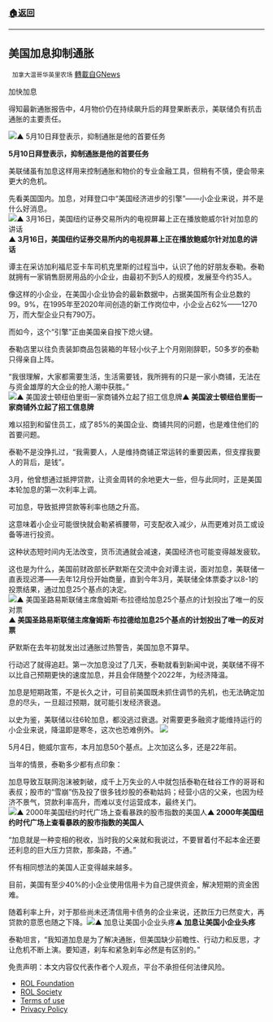###  [:house:返回](README.md)
---


## 美国加息抑制通胀
` 加拿大温哥华英里农场` [轉載自GNews](https://gnews.org/zh-hans/2529535/)

加快加息
 
得知最新通胀报告中，4月物价仍在持续飙升后的拜登果断表示，美联储负有抗击通胀的主要责任。
 
![▲ 5月10日拜登表示，抑制通胀是他的首要任务](https://n.sinaimg.cn/news/crawl/10/w550h260/20220514/da83-e666d55abd47d86553c0751c8d56ae12.jpg)
 
**5月10日拜登表示，抑制通胀是他的首要任务**
 
美联储虽有加息这样用来控制通胀和物价的专业金融工具，但稍有不慎，便会带来更大的危机。
 
先看美国国内。加息，对拜登口中“美国经济进步的引擎”——小企业来说，并不是什么好消息。![▲&nbsp;3月16日，美国纽约证券交易所内的电视屏幕上正在播放鲍威尔针对加息的讲话](https://n.sinaimg.cn/news/crawl/45/w550h295/20220514/e498-916ee7139c0f5c4d84a2eb7bb59a1338.jpg)**▲ 3月16日，美国纽约证券交易所内的电视屏幕上正在播放鲍威尔针对加息的讲话**
 
谭主在采访加利福尼亚卡车司机克里斯的过程当中，认识了他的好朋友泰勒。泰勒就拥有一家销售厨房用品的小企业，由最初不到5人的规模，发展至今约35人。
 
像这样的小企业，在美国小企业协会的最新数据中，占据美国所有企业总数的99。9%，在1995年至2020年间创造的新工作岗位中，小企业占62%——1270万，而大型企业只有790万。
 
而如今，这个“引擎”正由美国亲自按下熄火键。
 
泰勒店里以往负责装卸商品包装箱的年轻小伙子上个月刚刚辞职，50多岁的泰勒只得亲自上阵。
 
“我很理解，大家都需要生活，生活需要钱，我所拥有的只是一家小商铺，无法在与资金雄厚的大企业的抢人潮中获胜。”![▲&nbsp;美国波士顿纽伯里街一家商铺外立起了招工信息牌](https://n.sinaimg.cn/news/crawl/10/w550h260/20220514/060c-16ed20ca27d3f1b9f002d5626b30cdb6.jpg)**▲ 美国波士顿纽伯里街一家商铺外立起了招工信息牌**
 
难以招到和留住员工，成了85%的美国企业、商铺共同的问题，也是难住他们的首要问题。
 
泰勒不是没挣扎过，“我需要人，人是维持商铺正常运转的重要因素，但支撑我要人的背后，是钱”。
 
3月，他曾想通过抵押贷款，让资金周转的余地更大一些，但与此同时，正是美国本轮加息的第一次利率上调。
 
可加息，导致抵押贷款等利率也随之升高。
 
这意味着小企业可能很快就会勒紧裤腰带，可支配收入减少，从而更难对员工或设备等进行投资。
 
这种状态短时间内无法改变，货币流通就会减速，美国经济也可能变得越发疲软。
 
这也是为什么，美国前财政部长萨默斯在交流中会对谭主说，面对加息，美联储一直表现迟滞——去年12月份开始商量，直到今年3月，美联储全体票委才以8-1的投票结果，通过加息25个基点的决定。![▲&nbsp;美国圣路易斯联储主席詹姆斯·布拉德给加息25个基点的计划投出了唯一的反对票](https://n.sinaimg.cn/news/crawl/45/w550h295/20220514/baa6-9b321c892b9b89a3a627e0ecd4242994.jpg)**▲ 美国圣路易斯联储主席詹姆斯·布拉德给加息25个基点的计划投出了唯一的反对票**
 
萨默斯在去年初就发出过通胀过热警告，美国加息不算早。
 
行动迟了就得追赶。第一次加息没过了几天，泰勒就看到新闻中说，美联储不得不以比自己预期更快的速度加息，并且会伴随整个2022年，为经济降温。
 
加息是短期政策，不是长久之计，可目前美国既未抓住调节的先机，也无法确定加息的尽头，一旦超过预期，就可能引发经济衰退。
 
以史为鉴，美联储以往6轮加息，都没逃过衰退。对需要更多融资才能维持运行的小企业来说，降温即是寒冬，这次也恐难例外。
 ![](https://n.sinaimg.cn/news/crawl/45/w550h295/20220514/c91a-5729d5a783c3a74513c35951d119cbb1.jpg) 

5月4日，鲍威尔宣布，本月加息50个基点。上次加这么多，还是22年前。
 
当年的情景，泰勒多少都有点印象：
 
加息导致互联网泡沫被刺破，成千上万失业的人中就包括泰勒在硅谷工作的哥哥和表叔；股市的“雪崩”伤及投了很多钱炒股的泰勒姑妈；经营小店的父亲，也因为经济不景气，贷款利率高升，而难以支付运营成本，最终关门。![▲&nbsp;2000年美国纽约时代广场上查看暴跌的股市指数的美国人](https://n.sinaimg.cn/news/crawl/10/w550h260/20220514/b68c-fd46561daabeedcb8bd1c5ede6db991b.jpg)**▲ 2000年美国纽约时代广场上查看暴跌的股市指数的美国人**
 
“加息就是一种变相的税收，当时我的父亲就和我说过，不要冒着付不起本金还要还利息的巨大压力贷款，那条路，不通。”
 
怀有相同想法的美国人正变得越来越多。
 
目前，美国有至少40%的小企业使用信用卡为自己提供资金，解决短期的资金困难。
 
随着利率上升，对于那些尚未还清信用卡债务的企业来说，还款压力已然变大，再贷款的意愿也随之下降。![▲&nbsp;加息让美国小企业头疼](https://n.sinaimg.cn/news/crawl/10/w550h260/20220514/a706-4a46bf0d4e2ca8419b9c84f759858d06.jpg)**▲ 加息让美国小企业头疼**
 
泰勒坦言，“我知道加息是为了解决通胀，但美国缺少前瞻性、行动力和反思，才让危机不断上演。要知道，刹车和紧急刹车必然是有区别的。”

免责声明：本文内容仅代表作者个人观点，平台不承担任何法律风险。
  
- [ROL Foundation](https://rolfoundation.org/)
- [ROL Society](https://rolsociety.org/)
- [Terms of use](https://gnews.org/terms-of-use-3/)
- [Privacy Policy](https://gnews.org/privacy-policy/)
